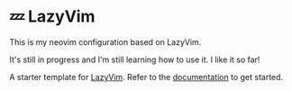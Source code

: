 # 💤 LazyVim

This is my neovim configuration based on LazyVim.

It's still in progress and I'm still learning how to use it.
I like it so far!

A starter template for [LazyVim](https://github.com/LazyVim/LazyVim).
Refer to the [documentation](https://lazyvim.github.io/installation) to get started.

